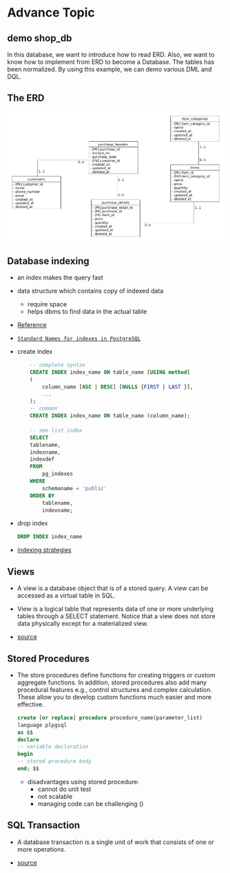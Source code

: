 # Advance Topic

## demo shop_db

In this database, we want to introduce how to read ERD. Also, we want to know how to implement from ERD to become a Database. The tables has been normalized. By using this example, we can demo various DML and DQL.

## The ERD

![my shop erd](./assets/my_shop_erd.png)

## Database indexing

- an index makes the query fast

- data structure which contains copy of indexed data
  - require space
  - helps dbms to find data in the actual table
- [Reference](https://use-the-index-luke.com/sql/preface)
- [`Standard Names for indexes in PostgreSQL`](https://gist.github.com/popravich/d6816ef1653329fb1745)

- create index

  ```sql
      -- complete syntax
      CREATE INDEX index_name ON table_name [USING method]
      (
          column_name [ASC | DESC] [NULLS {FIRST | LAST }],
          ...
      );
      -- common
      CREATE INDEX index_name ON table_name (column_name);

      -- see list index
      SELECT
      tablename,
      indexname,
      indexdef
      FROM
          pg_indexes
      WHERE
          schemaname = 'public'
      ORDER BY
          tablename,
          indexname;
  ```

- drop index

  ```sql
  DROP INDEX index_name
  ```

- [indexing strategies](https://docs.oracle.com/cd/B14117_01/appdev.101/b10795/adfns_in.htm#1006333)

## Views

- A view is a database object that is of a stored query. A view can be accessed as a virtual table in SQL.

- View is a logical table that represents data of one or more underlying tables through a SELECT statement. Notice that a view does not store data physically except for a materialized view.

- [source](https://www.postgresqltutorial.com/postgresql-views/)

## Stored Procedures

- The store procedures define functions for creating triggers or custom aggregate functions. In addition, stored procedures also add many procedural features e.g., control structures and complex calculation. These allow you to develop custom functions much easier and more effective.

  ```sql
  create [or replace] procedure procedure_name(parameter_list)
  language plpgsql
  as $$
  declare
  -- variable declaration
  begin
  -- stored procedure body
  end; $$
  ```

  - disadvantages using stored procedure:
    - cannot do unit test
    - not scalable
    - managing code can be challenging ()

## SQL Transaction

- A database transaction is a single unit of work that consists of one or more operations.

- [source](https://www.postgresqltutorial.com/postgresql-tutorial/postgresql-transaction/)
